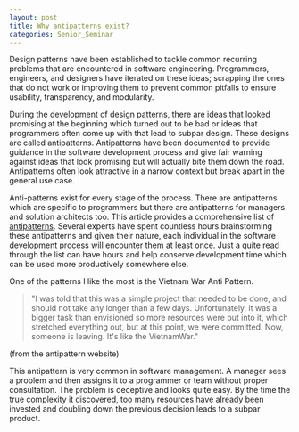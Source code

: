 ```yaml
---
layout: post
title: Why antipatterns exist?
categories: Senior_Seminar
---
```


Design patterns have been established to tackle common recurring problems that are encountered in software engineering. Programmers, engineers, and designers have iterated on these ideas; scrapping the ones that do not work or improving them to prevent common pitfalls to ensure usability, transparency, and modularity.

During the development of design patterns, there are ideas that looked promising at the beginning which turned out to be bad or ideas that programmers often come up with that lead to subpar design. These designs are called antipatterns. Antipatterns have been documented to provide guidance in the software development process and give fair warning against ideas that look promising but will actually bite them down the road. Antipatterns often look attractive in a narrow context but break apart in the general use case.

Anti-patterns exist for every stage of the process. There are antipatterns which are specific to programmers but there are antipatterns for managers and solution architects too. This article provides a comprehensive list of [antipatterns](http://wiki.c2.com/?AntiPatternsCatalog). Several experts have spent countless hours brainstorming these antipatterns and given their nature, each individual in the software development process will encounter them at least once. Just a quite read through the list can have hours and help conserve development time which can be used more productively somewhere else.

One of the patterns I like the most is the Vietnam War Anti Pattern.

> "I was told that this was a simple project that needed to be done, and should not take any longer than a few days. Unfortunately, it was a bigger task than envisioned so more resources were put into it, which stretched everything out, but at this point, we were committed. Now, someone is leaving. It's like the VietnamWar."

(from the antipattern website)

This antipattern is very common in software management. A manager sees a problem and then assigns it to a programmer or team without proper consultation. The problem is deceptive and looks quite easy. By the time the true complexity it discovered, too many resources have already been invested and doubling down the previous decision leads to a subpar product.

